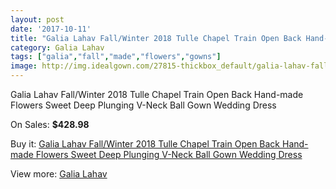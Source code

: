 ```yaml
---
layout: post
date: '2017-10-11'
title: "Galia Lahav Fall/Winter 2018 Tulle Chapel Train Open Back Hand-made Flowers Sweet Deep Plunging V-Neck Ball Gown Wedding Dress"
category: Galia Lahav
tags: ["galia","fall","made","flowers","gowns"]
image: http://img.idealgown.com/27815-thickbox_default/galia-lahav-fall-winter-2018-tulle-chapel-train-open-back-hand-made-flowers-sweet-deep-plunging-v-neck-ball-gown-wedding-dress.jpg
---
```

Galia Lahav Fall/Winter 2018 Tulle Chapel Train Open Back Hand-made Flowers Sweet Deep Plunging V-Neck Ball Gown Wedding Dress

On Sales: **$428.98**
<a href="https://www.idealgown.com/en/galia-lahav/10785-galia-lahav-fall-winter-2018-tulle-chapel-train-open-back-hand-made-flowers-sweet-deep-plunging-v-neck-ball-gown-wedding-dress.html"><amp-img layout="responsive" width="600" height="600" src="//img.idealgown.com/27815-thickbox_default/galia-lahav-fall-winter-2018-tulle-chapel-train-open-back-hand-made-flowers-sweet-deep-plunging-v-neck-ball-gown-wedding-dress.jpg" alt="Galia Lahav Fall/Winter 2018 Tulle Chapel Train Open Back Hand-made Flowers Sweet Deep Plunging V-Neck Ball Gown Wedding Dress 0" /></a>
<a href="https://www.idealgown.com/en/galia-lahav/10785-galia-lahav-fall-winter-2018-tulle-chapel-train-open-back-hand-made-flowers-sweet-deep-plunging-v-neck-ball-gown-wedding-dress.html"><amp-img layout="responsive" width="600" height="600" src="//img.idealgown.com/27817-thickbox_default/galia-lahav-fall-winter-2018-tulle-chapel-train-open-back-hand-made-flowers-sweet-deep-plunging-v-neck-ball-gown-wedding-dress.jpg" alt="Galia Lahav Fall/Winter 2018 Tulle Chapel Train Open Back Hand-made Flowers Sweet Deep Plunging V-Neck Ball Gown Wedding Dress 1" /></a>
<a href="https://www.idealgown.com/en/galia-lahav/10785-galia-lahav-fall-winter-2018-tulle-chapel-train-open-back-hand-made-flowers-sweet-deep-plunging-v-neck-ball-gown-wedding-dress.html"><amp-img layout="responsive" width="600" height="600" src="//img.idealgown.com/27816-thickbox_default/galia-lahav-fall-winter-2018-tulle-chapel-train-open-back-hand-made-flowers-sweet-deep-plunging-v-neck-ball-gown-wedding-dress.jpg" alt="Galia Lahav Fall/Winter 2018 Tulle Chapel Train Open Back Hand-made Flowers Sweet Deep Plunging V-Neck Ball Gown Wedding Dress 2" /></a>

Buy it: [Galia Lahav Fall/Winter 2018 Tulle Chapel Train Open Back Hand-made Flowers Sweet Deep Plunging V-Neck Ball Gown Wedding Dress](https://www.idealgown.com/en/galia-lahav/10785-galia-lahav-fall-winter-2018-tulle-chapel-train-open-back-hand-made-flowers-sweet-deep-plunging-v-neck-ball-gown-wedding-dress.html "Galia Lahav Fall/Winter 2018 Tulle Chapel Train Open Back Hand-made Flowers Sweet Deep Plunging V-Neck Ball Gown Wedding Dress")

View more: [Galia Lahav](https://www.idealgown.com/en/114-galia-lahav "Galia Lahav")